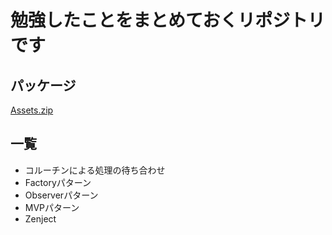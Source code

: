 # 勉強したことをまとめておくリポジトリです
## パッケージ
[Assets.zip](https://github.com/KentoAoyama/Study/files/10543024/Assets.zip)


## 一覧
* コルーチンによる処理の待ち合わせ
* Factoryパターン
* Observerパターン
* MVPパターン
* Zenject
